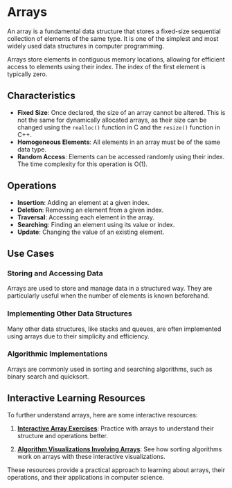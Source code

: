 # Arrays

An array is a fundamental data structure that stores a fixed-size sequential collection of elements of the same type. It is one of the simplest and most widely used data structures in computer programming.

Arrays store elements in contiguous memory locations, allowing for efficient access to elements using their index. The index of the first element is typically zero.

## Characteristics

- **Fixed Size**: Once declared, the size of an array cannot be altered. This is not the same for dynamically allocated arrays, as their size can be changed using the `realloc()` function in C and the `resize()` function in C++.
- **Homogeneous Elements**: All elements in an array must be of the same data type.
- **Random Access**: Elements can be accessed randomly using their index. The time complexity for this operation is O(1).

## Operations

- **Insertion**: Adding an element at a given index.
- **Deletion**: Removing an element from a given index.
- **Traversal**: Accessing each element in the array.
- **Searching**: Finding an element using its value or index.
- **Update**: Changing the value of an existing element.

## Use Cases

### Storing and Accessing Data
Arrays are used to store and manage data in a structured way. They are particularly useful when the number of elements is known beforehand.

### Implementing Other Data Structures
Many other data structures, like stacks and queues, are often implemented using arrays due to their simplicity and efficiency.

### Algorithmic Implementations
Arrays are commonly used in sorting and searching algorithms, such as binary search and quicksort.

## Interactive Learning Resources

To further understand arrays, here are some interactive resources:



1. [**Interactive Array Exercises**](https://www.tutorialspoint.com/data_structures_algorithms/array_data_structure.htm): Practice with arrays to understand their structure and operations better.

2. [**Algorithm Visualizations Involving Arrays**](https://visualgo.net/en/sorting): See how sorting algorithms work on arrays with these interactive visualizations.

These resources provide a practical approach to learning about arrays, their operations, and their applications in computer science.

